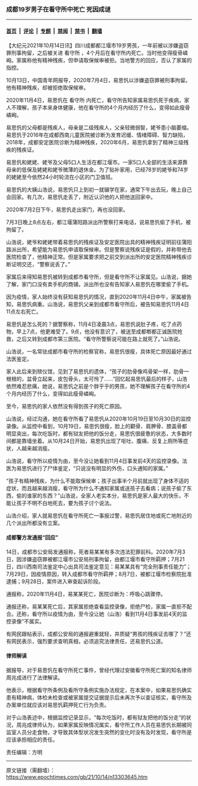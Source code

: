 ### 成都19岁男子在看守所中死亡 死因成谜

---

#### [首页](../../../..?n13303645) &nbsp;|&nbsp; [评论](../../../../../epoch-comment?n13303645) &nbsp;|&nbsp; [专题](../../../../../epoch-special?n13303645) &nbsp;|&nbsp; [禁闻](../../../../../epoch-news?n13303645) &nbsp;|&nbsp; [禁书](../../../../../books?n13303645) &nbsp;|&nbsp; [翻墙](https://github.com/gfw-breaker/nogfw/blob/master/README.md?n13303645)


<div class="post_content" id="artbody" itemprop="articleBody">
 <!-- article content begin -->
 <p>
  【大纪元2021年10月14日讯】四川成都都江堰市19岁男孩，一年前被以涉嫌盗窃罪刑事拘留，之后被关进
  <ok href="https://www.epochtimes.com/gb/tag/%E7%9C%8B%E5%AE%88%E6%89%80.html">
   看守所
  </ok>
  ，4个月后在看守所内死亡。当时他变得瘦骨嶙峋。家属称他有精神残疾，但申请取保候审被拒。当地警方的回应，否认了家属的指控。
 </p>
 <p>
  10月13日，中国青年网报导，2020年7月4日，易思忛以涉嫌盗窃罪被刑事拘留。他有精神残疾，却被拒绝取保候审。
 </p>
 <p>
  2020年11月4日，易思忛在
  <ok href="https://www.epochtimes.com/gb/tag/%E7%9C%8B%E5%AE%88%E6%89%80.html">
   看守所
  </ok>
  内死亡，看守所告知家属易思忛死于疾病，家人不理解，孩子本来身体健康，他在看守所的4个月内经历了什么，变得如此瘦骨嶙峋。
 </p>
 <p>
  易思忛的父母都是残疾人，母亲是二级残疾人，父亲轻微弱智，姥爷患小脑萎缩。易思忛于2016年在成都西南儿童医院被诊断为发育迟缓、情绪障碍、智力缺陷，2018年，成都安定医院诊断为精神残疾，2020年6月，易思忛拿到了精神三级残疾的残疾证。
 </p>
 <p>
  易思忛和姥姥、姥爷及父母5口人生活在都江堰市。一家5口人全部的生活来源靠母亲的低保及姥姥和姥爷微薄的退休金。为了贴补家用，已经78岁的姥爷和74岁的姥姥至今依然24小时轮流在小区的门卫值班。
 </p>
 <p>
  易思忛的大姨山浩说，易思忛只上到初一就辍学在家，通常下午出去玩，晚上自己会回家。有几次，易思忛走丢了，附近认识他的人把他送回家中。
 </p>
 <p>
  2020年7月2日下午，易思忛走出家门，再也没回家。
 </p>
 <p>
  7月3日晚上8点左右，都江堰蒲阳路派出所警察打来电话，说易思忛偷了手机，被拘留了。
 </p>
 <p>
  山浩说，姥爷和姥姥带着易思忛的残疾证及安定医院出具的精神残疾证明前往蒲阳路派出所，希望能为易思忛申请取保候审。但是警察说残疾证是假的，并称带他去医院检查了，他精神正常。但是家属要求把之前交到派出所的安定医院精神残疾诊断证明交还，“警察说丢了。”
 </p>
 <p>
  家属后来得知易思忛被转到成都市看守所，但是看守所不让家属见。山浩说，据她了解，家门口没有卖手机的商铺，派出所也没有告知家人易思忛在哪里偷了手机。
 </p>
 <p>
  因为疫情，家人始终没有获知易思忛的情况，直到2020年11月4日中午，家属被告知，易思忛病重。山浩说，易思忛父亲到成都市看守所后，被告知易思忛11月4日11点左右死亡。
 </p>
 <p>
  易思忛是怎么死的？据警察称，11月4日凌晨3点，易思忛说肚子疼，吃了点药物，早上7点，他更难受了。9点，他没有意识了，被送至成都郫都正诚医院抢救，之后又转到成都市第三医院。“看守所警察说可能在路上就死了。”山浩说。
 </p>
 <p>
  山浩说，一名常驻成都市看守所的检察官称，易思忛很瘦，具体死亡原因最好通过法医鉴定。
 </p>
 <p>
  家人此后来到殡仪馆，见到了易思忛的遗体，“孩子的肋骨像鸡骨架一样，肋骨一根根的，盆骨立起来，皮包骨头，太可怜了……”回忆起易思忛最后的样子，山浩依然难忍悲痛，她说，易思忛之前是个胖乎乎的男孩，她不理解孩子在看守所的4个月内经历了什么，变得如此瘦骨嶙峋。
 </p>
 <p>
  至今，易思忛的家人依然没有得到孩子的死亡原因。
 </p>
 <p>
  山浩说，经过沟通，她在看守所看了易思忛从2020年10月19日至10月30日的监控录像。从监控中看到，10月19日，易思忛很瘦，脸上的颧骨、肩胛骨、膝盖骨都明显突出，每次吃饭时，都有狱友把他的饭分走，易思忛很疲惫的状态，大多数时间都是靠墙坐着。从10月24日开始，易思忛出现了呕吐、腹痛、反复上厕所等症状，人越来越消瘦。
 </p>
 <p>
  山浩说，看守所以疫情为由，至今没让她看到11月4日事发前4天的监控录像。法医为易思忛进行了尸体鉴定，“只说没有明显的外伤，口头通知的家属。”
 </p>
 <p>
  “孩子有精神残疾，为什么不能取保候审；孩子出事半个月前就出现了身体不适的症状，而且越来越消瘦，看守所为什么不通知家属或送孩子去看病；说孩子偷了东西，偷的谁家的东西？”山浩说，全家人老实本分，易思忛是家人最大的快乐，不能让孩子不明不白地死去，要为孩子讨个说法。
 </p>
 <p>
  山浩介绍，家人就易思忛在看守所死亡一事报过警，易思忛居住地或死亡地附近的几个派出所都没有立案。
 </p>
 <h4>
  成都警方发通报“回应”
 </h4>
 <p>
  14日，成都市公安局发通报称，死者易某某有多次违法犯罪前科。2020年7月3日，因涉嫌盗窃罪被都江堰市公安局刑事拘留，由都江堰市看守所羁押；7月21日，四川西南司法鉴定中心出具司法鉴定意见：易某某具有“完全刑事责任能力”；7月29日，因疫情原因，转入成都市看守所羁押；8月7日，被都江堰市检察院批准逮捕；9月28日，案件进入审查起诉阶段。
 </p>
 <p>
  通报称，2020年11月4日，易某某死亡，医院诊断为：呼吸心跳骤停。
 </p>
 <p>
  通报还称，易某某死亡后，其家属拒绝查看监控录像，拒绝尸检，家属一直拒不配合。还称，看守所以疫情为由，至今没让她（山浩）看到11月4日事发前4天的监控录像”不属实。
 </p>
 <p>
  有网民跟帖表示，成都公安局的通报避重就轻，并质疑“男孩的残疾证去哪了？”还有网民表示，强烈要求查明真相，必须追究法律责任，还易思忛公道。
 </p>
 <h4>
  律师解读
 </h4>
 <p>
  据报导，对于易思忛在看守所死亡事件，曾经代理过安徽看守所死亡案的知名律师周兆成进行了法律解读。
 </p>
 <p>
  他表示，根据看守所条例及看所守条例实施办法规定，在本案中，如果易思忛确实患有精神病，体检未检查或被家属提交证据提示后未再次予以查证核实，看守所及办案单位就应该对易思忛羁押死亡行为负责。
 </p>
 <p>
  对于山浩表述中，根据监控记录显示，“每次吃饭时，都有狱友把他的饭分走”的状况，周兆成律师认为，如果家属反映情况属实，看守所工作人员在易思忛长期被同监室人员分走食物，才导致其体型状况发生突然的变化时没有及时发现，看守所是应该承担相应的责任。
 </p>
 <p>
  责任编辑：方明
 </p>
 <!-- article content end -->
 <div id="below_article_ad">
 </div>
</div>


---

原文链接（需翻墙）：https://www.epochtimes.com/gb/21/10/14/n13303645.htm